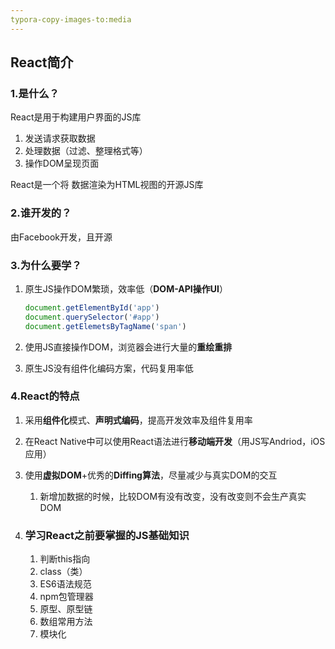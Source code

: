 ```yaml
---
typora-copy-images-to:media
---
```


## React简介

### 1.是什么？

React是用于构建用户界面的JS库

1. 发送请求获取数据
2. 处理数据（过滤、整理格式等）
3. 操作DOM呈现页面

React是一个将 数据渲染为HTML视图的开源JS库

### 2.谁开发的？

由Facebook开发，且开源

### 3.为什么要学？

1. 原生JS操作DOM繁琐，效率低（**DOM-API操作UI**）

   ```javascript
   document.getElementById('app')
   document.querySelector('#app')
   document.getElemetsByTagName('span')
   ```

2. 使用JS直接操作DOM，浏览器会进行大量的**重绘重排**

3. 原生JS没有组件化编码方案，代码复用率低

### 4.React的特点

1. 采用**组件化**模式、**声明式编码**，提高开发效率及组件复用率

2. 在React Native中可以使用React语法进行**移动端开发**（用JS写Andriod，iOS应用）
3. 使用**虚拟DOM**+优秀的**Diffing算法**，尽量减少与真实DOM的交互
   1. 新增加数据的时候，比较DOM有没有改变，没有改变则不会生产真实DOM

5. ### 学习React之前要掌握的JS基础知识

   1. 判断this指向
   2. class（类）
   3. ES6语法规范
   4. npm包管理器
   5. 原型、原型链
   6. 数组常用方法
   7. 模块化